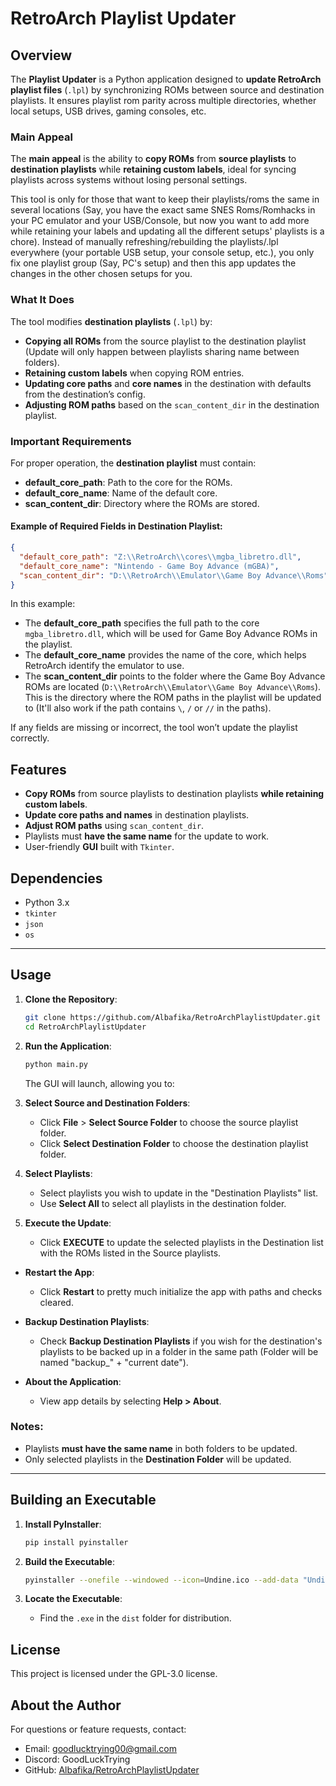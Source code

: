 # RetroArch Playlist Updater

## Overview

The **Playlist Updater** is a Python application designed to **update RetroArch playlist files** (`.lpl`) by synchronizing ROMs between source and destination playlists. It ensures playlist rom parity across multiple directories, whether local setups, USB drives, gaming consoles, etc.

### Main Appeal

The **main appeal** is the ability to **copy ROMs** from **source playlists** to **destination playlists** while **retaining custom labels**, ideal for syncing playlists across systems without losing personal settings.

This tool is only for those that want to keep their playlists/roms the same in several locations (Say, you have the exact same SNES Roms/Romhacks in your PC emulator and your USB/Console, but now you want to add more while retaining your labels and updating all the different setups' playlists is a chore). Instead of manually refreshing/rebuilding the playlists/.lpl everywhere (your portable USB setup, your console setup, etc.), you only fix one playlist group (Say, PC's setup) and then this app updates the changes in the other chosen setups for you.

### What It Does

The tool modifies **destination playlists** (`.lpl`) by:

- **Copying all ROMs** from the source playlist to the destination playlist (Update will only happen between playlists sharing name between folders).
- **Retaining custom labels** when copying ROM entries.
- **Updating core paths** and **core names** in the destination with defaults from the destination’s config.
- **Adjusting ROM paths** based on the `scan_content_dir` in the destination playlist.

### Important Requirements

For proper operation, the **destination playlist** must contain:

- **default_core_path**: Path to the core for the ROMs.
- **default_core_name**: Name of the default core.
- **scan_content_dir**: Directory where the ROMs are stored.

#### Example of Required Fields in Destination Playlist:

```json
{
  "default_core_path": "Z:\\RetroArch\\cores\\mgba_libretro.dll",
  "default_core_name": "Nintendo - Game Boy Advance (mGBA)",
  "scan_content_dir": "D:\\RetroArch\\Emulator\\Game Boy Advance\\Roms"
}
```
In this example:

- The **default_core_path** specifies the full path to the core `mgba_libretro.dll`, which will be used for Game Boy Advance ROMs in the playlist.
- The **default_core_name** provides the name of the core, which helps RetroArch identify the emulator to use.
- The **scan_content_dir** points to the folder where the Game Boy Advance ROMs are located (`D:\\RetroArch\\Emulator\\Game Boy Advance\\Roms`). This is the directory where the ROM paths in the playlist will be updated to (It'll also work if the path contains `\`, `/` or `//` in the paths).

If any fields are missing or incorrect, the tool won’t update the playlist correctly.

## Features

- **Copy ROMs** from source playlists to destination playlists **while retaining custom labels**.
- **Update core paths and names** in destination playlists.
- **Adjust ROM paths** using `scan_content_dir`.
- Playlists must **have the same name** for the update to work.
- User-friendly **GUI** built with `Tkinter`.

## Dependencies

- Python 3.x
- `tkinter`
- `json`
- `os`

---

## Usage

1. **Clone the Repository**:

    ```bash
    git clone https://github.com/Albafika/RetroArchPlaylistUpdater.git
    cd RetroArchPlaylistUpdater
    ```

2. **Run the Application**:

    ```bash
    python main.py
    ```

    The GUI will launch, allowing you to:

3. **Select Source and Destination Folders**:
    - Click **File** > **Select Source Folder** to choose the source playlist folder.
    - Click **Select Destination Folder** to choose the destination playlist folder.

4. **Select Playlists**:
    - Select playlists you wish to update in the "Destination Playlists" list.
    - Use **Select All** to select all playlists in the destination folder.

5. **Execute the Update**:
    - Click **EXECUTE** to update the selected playlists in the Destination list with the ROMs listed in the Source playlists.

* **Restart the App**:
    - Click **Restart** to pretty much initialize the app with paths and checks cleared.

* **Backup Destination Playlists**:
    - Check  **Backup Destination Playlists** if you wish for the destination's playlists to be backed up in a folder in the same path (Folder will be named "backup_" + "current date").

 * **About the Application**:
    - View app details by selecting **Help > About**.

### Notes:
- Playlists **must have the same name** in both folders to be updated.
- Only selected playlists in the **Destination Folder** will be updated.

---

## Building an Executable

1. **Install PyInstaller**:

    ```bash
    pip install pyinstaller
    ```

2. **Build the Executable**:

    ```bash
    pyinstaller --onefile --windowed --icon=Undine.ico --add-data "Undine.ico;." --name RetroArchPlaylistUpdater main.py
    ```

3. **Locate the Executable**:
    - Find the `.exe` in the `dist` folder for distribution.

## License

This project is licensed under the GPL-3.0 license.

## About the Author

For questions or feature requests, contact:

- Email: goodlucktrying00@gmail.com
- Discord: GoodLuckTrying
- GitHub: [Albafika/RetroArchPlaylistUpdater](https://github.com/Albafika/RetroArchPlaylistUpdater)

